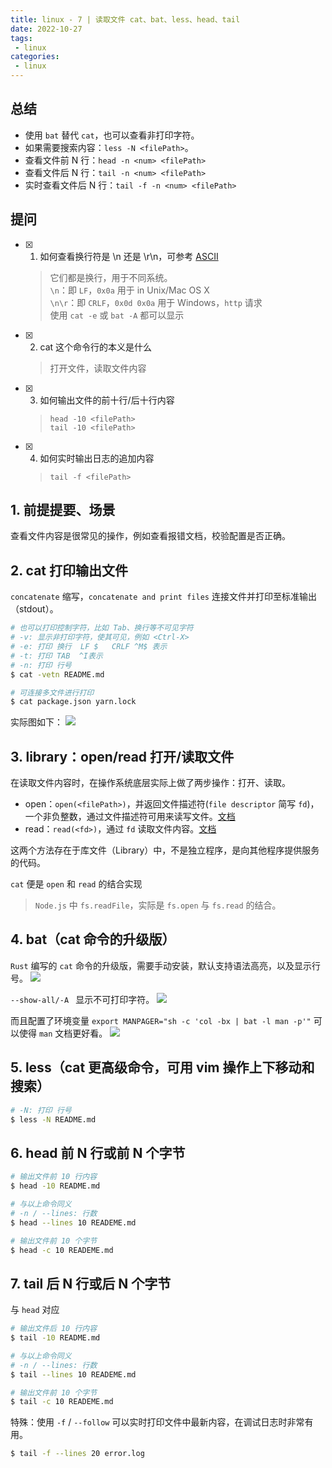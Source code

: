 ```yaml
---
title: linux - 7 | 读取文件 cat、bat、less、head、tail
date: 2022-10-27
tags:
 - linux
categories: 
 - linux
---
```



## 总结
- 使用 `bat` 替代 `cat`，也可以查看非打印字符。
- 如果需要搜索内容：`less -N <filePath>`。
- 查看文件前 N 行：`head -n <num> <filePath>`
- 查看文件后 N 行：`tail -n <num> <filePath>`
- 实时查看文件后 N 行：`tail -f -n <num> <filePath>`


## 提问
- [x] 1. 如何查看换行符是 \n 还是 \r\n，可参考 [ASCII](https://devtool.tech/ascii/13)
  > 它们都是换行，用于不同系统。   
  `\n`：即 `LF`，`0x0a` 用于 in Unix/Mac OS X     
  `\n\r`：即 `CRLF`，`0x0d 0x0a` 用于 Windows，`http` 请求      
  使用 `cat -e` 或 `bat -A` 都可以显示 

- [x] 2. cat 这个命令行的本义是什么
  > 打开文件，读取文件内容
- [x] 3. 如何输出文件的前十行/后十行内容
  > `head -10 <filePath>`    
  `tail -10 <filePath>`
- [x] 4. 如何实时输出日志的追加内容
  > `tail -f <filePath>`



<!-- ## 疑问
- [ ] 1. -->




## 1. 前提提要、场景
查看文件内容是很常见的操作，例如查看报错文档，校验配置是否正确。




## 2. cat 打印输出文件
`concatenate` 缩写，`concatenate and print files` 连接文件并打印至标准输出（stdout）。

```bash
# 也可以打印控制字符，比如 Tab、换行等不可见字符
# -v: 显示非打印字符，使其可见，例如 <Ctrl-X> 
# -e: 打印 换行  LF $   CRLF ^M$ 表示
# -t: 打印 TAB  ^I表示
# -n: 打印 行号
$ cat -vetn README.md

# 可连接多文件进行打印
$ cat package.json yarn.lock
```

实际图如下：
![](./7/1.png)



## 3. library：open/read 打开/读取文件
在读取文件内容时，在操作系统底层实际上做了两步操作：打开、读取。
- open：`open(<filePath>)`，并返回文件描述符(`file descriptor` 简写 `fd`)，一个非负整数，通过文件描述符可用来读写文件。[文档](https://www.man7.org/linux/man-pages/man2/open.2.html)
- read：`read(<fd>)`，通过 `fd` 读取文件内容。[文档](https://www.man7.org/linux/man-pages/man2/read.2.html)

这两个方法存在于库文件（Library）中，不是独立程序，是向其他程序提供服务的代码。       

`cat` 便是 `open` 和 `read` 的结合实现


> `Node.js` 中 `fs.readFile`，实际是 `fs.open` 与 `fs.read` 的结合。




## 4. bat（cat 命令的升级版）
`Rust` 编写的 `cat` 命令的升级版，需要手动安装，默认支持语法高亮，以及显示行号。
![](./7/2.png)

`--show-all/-A ` 显示不可打印字符。
![](./7/3.png)

而且配置了环境变量 `export MANPAGER="sh -c 'col -bx | bat -l man -p'"` 可以使得 `man` 文档更好看。
![](./7/4.png)



## 5. less（cat 更高级命令，可用 vim 操作上下移动和搜索）
```bash
# -N: 打印 行号
$ less -N README.md
```



## 6. head 前 N 行或前 N 个字节

```bash
# 输出文件前 10 行内容
$ head -10 README.md

# 与以上命令同义
# -n / --lines: 行数
$ head --lines 10 READEME.md

# 输出文件前 10 个字节
$ head -c 10 READEME.md
```




## 7. tail 后 N 行或后 N 个字节
与 `head` 对应
```bash
# 输出文件后 10 行内容
$ tail -10 README.md

# 与以上命令同义
# -n / --lines: 行数
$ tail --lines 10 READEME.md

# 输出文件前 10 个字节
$ tail -c 10 READEME.md
```
特殊：使用 `-f` / `--follow` 可以实时打印文件中最新内容，在调试日志时非常有用。
```bash
$ tail -f --lines 20 error.log
```

